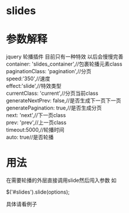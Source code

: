 # slides
# 参数解释
jquery 轮播插件 目前只有一种特效 以后会慢慢完善<br>
container: 'slides_container',//包裹轮播元素class<br>
paginationClass: 'pagination',//分页<br>
speed:'350',//速度<br>
effect:'slide',//特效类型<br>
currentClass: 'current',//分页当前class<br>
generateNextPrev: false,//是否生成下一页下一页<br>
generatePagination: true,//是否生成分页<br>
next: 'next',//下一页class<br>
prev: 'prev',//上一页class<br>
timeout:5000,//轮播时间<br>
auto: true//是否轮播<br>

# 用法
在需要轮播的外层直接调用slide然后闯入参数 如<br>

$('#slides').slide(options);<br>

具体请看例子<br>